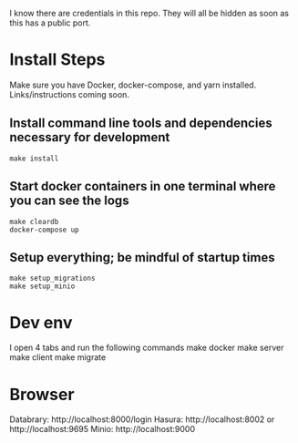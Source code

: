 I know there are credentials in this repo. They will all be hidden as soon as this has a public port.

# Install Steps

Make sure you have Docker, docker-compose, and yarn installed. Links/instructions coming soon.

## Install command line tools and dependencies necessary for development
    make install

## Start docker containers in one terminal where you can see the logs
    make cleardb
    docker-compose up

## Setup everything; be mindful of startup times
    make setup_migrations
    make setup_minio

# Dev env

I open 4 tabs and run the following commands
    make docker
    make server
    make client
    make migrate

# Browser

Databrary: http://localhost:8000/login
Hasura: http://localhost:8002 or http://localhost:9695
Minio: http://localhost:9000
